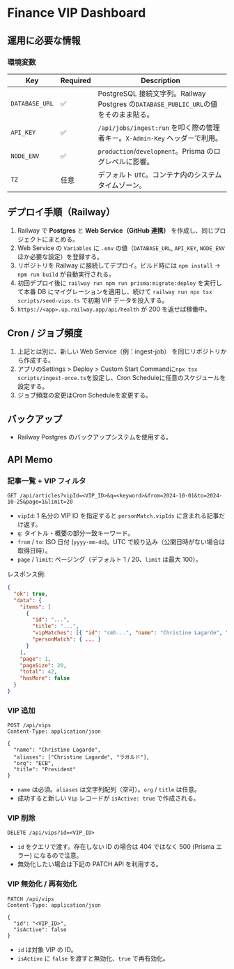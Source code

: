 # Finance VIP Dashboard

## 運用に必要な情報

### 環境変数

| Key | Required | Description |
| --- | --- | --- |
| `DATABASE_URL` | ✅ | PostgreSQL 接続文字列。Railway Postgres の`DATABASE_PUBLIC_URL`の値をそのまま貼る。 |
| `API_KEY` | ✅ | `/api/jobs/ingest:run` を叩く際の管理者キー。`X-Admin-Key` ヘッダーで利用。 |
| `NODE_ENV` | ✅ | `production`/`development`。Prisma のログレベルに影響。 |
| `TZ` | 任意 | デフォルト `UTC`。コンテナ内のシステムタイムゾーン。 |


## デプロイ手順（Railway）

1. Railway で **Postgres** と **Web Service（GitHub 連携）** を作成し、同じプロジェクトにまとめる。
2. Web Service の `Variables` に `.env` の値（`DATABASE_URL`, `API_KEY`, `NODE_ENV` ほか必要な設定）を登録する。
3. リポジトリを Railway に接続してデプロイ。ビルド時には `npm install` → `npm run build` が自動実行される。
4. 初回デプロイ後に `railway run npm run prisma:migrate:deploy` を実行して本番 DB にマイグレーションを適用し、続けて `railway run npx tsx scripts/seed-vips.ts` で初期 VIP データを投入する。
5. `https://<app>.up.railway.app/api/health` が 200 を返せば稼働中。

## Cron / ジョブ頻度
1. 上記とは別に、新しい Web Service（例：ingest-job） を同じリポジトリから作成する。
2. アプリのSettings > Deploy > Custom Start Commandに```npx tsx scripts/ingest-once.ts```を設定し、Cron Scheduleに任意のスケジュールを設定する。
3. ジョブ頻度の変更はCron Scheduleを変更する。

## バックアップ
- Railway Postgres のバックアップシステムを使用する。

## API Memo


### 記事一覧 + VIP フィルタ

```
GET /api/articles?vipId=<VIP_ID>&q=<keyword>&from=2024-10-01&to=2024-10-25&page=1&limit=20
```

- `vipId`: 1 名分の VIP ID を指定すると `personMatch.vipIds` に含まれる記事だけ返す。
- `q`: タイトル・概要の部分一致キーワード。
- `from` / `to`: ISO 日付 (`yyyy-mm-dd`)。UTC で絞り込み（公開日時がない場合は取得日時）。
- `page` / `limit`: ページング（デフォルト 1 / 20、`limit` は最大 100）。

レスポンス例:
```json
{
  "ok": true,
  "data": {
    "items": [
      {
        "id": "...",
        "title": "...",
        "vipMatches": [{ "id": "cmh...", "name": "Christine Lagarde", "isActive": true }],
        "personMatch": { ... }
      }
    ],
    "page": 1,
    "pageSize": 20,
    "total": 42,
    "hasMore": false
  }
}
```

### VIP 追加

```
POST /api/vips
Content-Type: application/json

{
  "name": "Christine Lagarde",
  "aliases": ["Christine Lagarde", "ラガルド"],
  "org": "ECB",
  "title": "President"
}
```

- `name` は必須。`aliases` は文字列配列（空可）。`org` / `title` は任意。
- 成功すると新しい `Vip` レコードが `isActive: true` で作成される。

### VIP 削除

```
DELETE /api/vips?id=<VIP_ID>
```

- `id` をクエリで渡す。存在しない ID の場合は 404 ではなく 500 (Prisma エラー) になるので注意。
- 無効化したい場合は下記の PATCH API を利用する。

### VIP 無効化 / 再有効化

```
PATCH /api/vips
Content-Type: application/json

{
  "id": "<VIP_ID>",
  "isActive": false
}
```

- `id` は対象 VIP の ID。
- `isActive` に `false` を渡すと無効化、`true` で再有効化。
